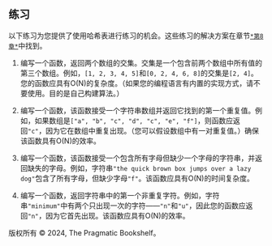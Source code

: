 ## 练习

以下练习为您提供了使用哈希表进行练习的机会。这些练习的解决方案在章节[`*第8章*`](f_0213.xhtml#blazing.fast.lookup.with.hashes.solutions)中找到。

1.  编写一个函数，返回两个数组的交集。交集是一个包含前两个数组中所有值的第三个数组。例如，`[1, 2, 3, 4, 5]`和`[0, 2, 4, 6, 8]`的交集是`[2, 4]`。您的函数应具有O(N)的复杂度。（如果您的编程语言有内置的实现方式，请不要使用。目的是自己构建算法。）

1.  编写一个函数，该函数接受一个字符串数组并返回它找到的第一个重复值。例如，如果数组是`["a", "b", "c", "d", "c", "e", "f"]`，则函数应返回`"c"`，因为它在数组中重复出现。（您可以假设数组中有一对重复值。）确保该函数具有O(N)的效率。

1.  编写一个函数，该函数接受一个包含所有字母但缺少一个字母的字符串，并返回缺失的字母。例如，字符串`"the quick brown box jumps over a lazy dog"`包含了所有字母，但缺少字母`"f"`。该函数应具有O(N)的时间复杂度。

1.  编写一个函数，返回字符串中的第一个非重复字符。例如，字符串`"minimum"`中有两个只出现一次的字符——`"n"`和`"u"`，因此您的函数应返回`"n"`，因为它首先出现。该函数应具有O(N)的效率。

版权所有 © 2024, The Pragmatic Bookshelf。
